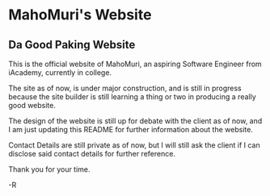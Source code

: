 # MahoMuri's Website
## Da Good Paking Website

This is the official website of MahoMuri, an aspiring Software Engineer from iAcademy, currently in college.

The site as of now, is under major construction, and is still in progress because the site builder is still learning a thing or two in producing a really good website.

The design of the website is still up for debate with the client as of now, and I am just updating this README for further information about the website.

Contact Details are still private as of now, but I will still ask the client if I can disclose said contact details for further reference.

Thank you for your time.

-R
